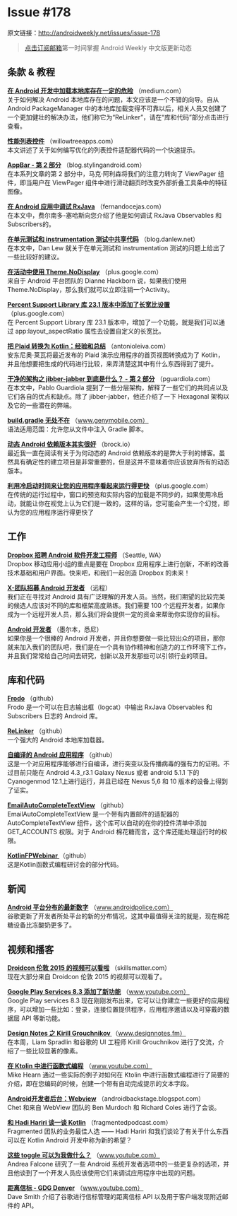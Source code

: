 # Issue #178
>
原文链接：<http://androidweekly.net/issues/issue-178>

> [点击订阅邮箱](http://tinyletter.com/androidweeklycn)第一时间掌握 Android Weekly 中文版更新动态

## 条款 & 教程

**[在 Android 开发中加载本地库存在一定的危险](https://medium.com/keepsafe-engineering/the-perils-of-loading-native-libraries-on-android-befa49dce2db)**
（medium.com）  
关于如何解决 Android 本地库存在的问题，本文应该是一个不错的向导。自从 Android PackageManager 中的本地库加载变得不可靠以后，相关人员又创建了一个更加健壮的解决办法，他们称它为“ReLinker”，请在“库和代码”部分点击进行查看。

**[性能列表控件](http://willowtreeapps.com/blog/performance-listviews/)**
（willowtreeapps.com）  
本文讲述了关于如何编写优化的列表控件适配器代码的一个快速提示。

**[AppBar - 第 2 部分](https://blog.stylingandroid.com/appbar-part-2/)**
（blog.stylingandroid.com）  
在本系列文章的第 2 部分中，马克·阿利森将我们的注意力转向了 ViewPager 组件，即当用户在 ViewPager 组件中进行滑动翻页时改变外部折叠工具条中的特征图像。

**[在 Android 应用中调试 RxJava](http://fernandocejas.com/2015/11/05/debugging-rxjava-on-android/)**
（fernandocejas.com）  
在本文中，费尔南多-塞哈斯向您介绍了他是如何调试 RxJava Observables 和 Subscribers的。

**[在单元测试和 instrumentation 测试中共享代码](http://blog.danlew.net/2015/11/02/sharing-code-between-unit-tests-and-instrumentation-tests-on-android/)**
（blog.danlew.net）  
在本文中，Dan Lew 就关于在单元测试和 instrumentation 测试的问题上给出了一些比较好的建议。

**[在活动中使用 Theme.NoDisplay](https://plus.google.com/105051985738280261832/posts/LjnRzJKWPGW)**
（plus.google.com）  
来自于 Android 平台团队的 Dianne Hackborn 说，如果我们使用 Theme.NoDisplay，那么我们就可以立即注销一个Activity。

**[Percent Support Library 库 23.1 版本中添加了长宽比设置](https://plus.google.com/+AndroidDevelopers/posts/ZQS29a5yroK)**
（plus.google.com）  
在 Percent Support Library 库 23.1 版本中，增加了一个功能，就是我们可以通过 app:layout_aspectRatio 属性去设置自定义的长宽比。

**[把 Plaid 转换为  Kotlin：经验和总结](http://antonioleiva.com/plaid-kotlin-1/)**
（antonioleiva.com）  
安东尼奥·莱瓦将最近发布的 Plaid 演示应用程序的首页视图转换成为了 Kotlin，并且他想要把生成的代码进行比较，来弄清楚这其中有什么东西得到了提升。

**[干净的架构之 jibber-jabber 到底是什么？ - 第 2 部分](http://pguardiola.com/blog/clean-architecture-part-2/)**
（pguardiola.com）  
在本文中，Pablo Guardiola 提到了一些分层架构，解释了一些它们的共同点以及它们各自的优点和缺点。除了 jibber-jabber，他还介绍了一下 Hexagonal 架构以及它的一些潜在的弊端。

**[build.gradle 无处不在](http://www.genymobile.com/the-build-gradle-ubiquity/)**
（www.genymobile.com）  
语法适用范围：允许您从文件中注入 Gradle 脚本。

**[动态 Android 依赖版本其实很好](https://brock.io/post/repeatable_android_builds/)**
（brock.io）  
最近我一直在阅读有关于为何动态的 Android 依赖版本的是弊大于利的博客。虽然具有确定性的建立项目是非常重要的，但是这并不意味着你应该放弃所有的动态版本。

**[利用冷启动时间来让您的应用程序看起来运行得更快](https://plus.google.com/105148560373589648355/posts/V3Tp6xxUWHH)**
（plus.google.com）  
在传统的运行过程中，窗口的预览和实际内容的加载是不同步的，如果使用冷启动，就能让你在视觉上认为它们是一致的，这样的话，您可能会产生一个幻觉，即认为您的应用程序运行得更快了

## 工作

**[Dropbox 招聘 Android 软件开发工程师](https://www.dropbox.com/jobs/listing/109128)**
（Seattle, WA）  
Dropbox 移动应用小组的重点是要在 Dropbox 应用程序上进行创新，不断的改善技术基础和用户界面。快来吧，和我们一起创造 Dropbox 的未来！

**[X-团队招募 Android 开发者](http://bit.ly/1OnVLcN)**
（远程）  
我们正在寻找对 Android 具有广泛理解的开发人员。当然，我们期望的比较完美的候选人应该对不同的库和框架高度熟练。我们需要 100 个远程开发者，如果你成为一个远程开发人员，那么我们将会提供一定的资金来帮助你实现你的目标。

**[Android 开发者](https://app.jobvite.com/j?cj=o7YR0fwG&s=Android_Weekly)**
（墨尔本，悉尼）  
如果你是一个很棒的 Android 开发者，并且你想要做一些比较出众的项目，那你就来加入我们的团队吧，我们是在一个具有协作精神和创造力的工作环境下工作，并且我们常常给自己时间去研究，创新以及开发那些可以引领行业的项目。

## 库和代码

**[Frodo](https://github.com/android10/frodo)**
（github）  
Frodo 是一个可以在日志输出框（logcat）中输出 RxJava Observables 和 Subscribers 日志的 Android 库。

**[ReLinker](https://github.com/KeepSafe/ReLinker)**
（github）  
 一个强大的 Android 本地库加载器。

**[自编译的 Android 应用程序](https://github.com/Tribler/self-compile-Android)**
（github）  
这是一个对应用程序能够进行自编译，进行突变以及传播病毒的强有力的证明。不过目前只能在 Android 4.3_r3.1 Galaxy Nexus 或者 android 5.1.1 下的 Cyanogenmod 12.1上进行运行，并且已经在  Nexus 5,6 和 10 版本的设备上得到了证实。

**[EmailAutoCompleteTextView](https://github.com/tasomaniac/EmailAutoCompleteTextView)**
（github）  
EmailAutoCompleteTextView 是一个带有内置邮件的适配器的 AutoCompleteTextView 组件，这个库可以自动的在你的控件清单中添加 GET_ACCOUNTS 权限。对于 Android 棉花糖而言，这个库还能处理运行时的权限。

**[KotlinFPWebinar ](https://github.com/mikehearn/KotlinFPWebinar)**
（github）  
这是Kotlin函数式编程研讨会的部分代码。

## 新闻

**[Android 平台分布的最新数字](http://www.androidpolice.com/2015/11/05/android-platform-distribution-numbers-updated-marshmallow-makes-its-first-appearance-at-0-3/)**
（www.androidpolice.com）  
谷歌更新了开发者所处平台的新的分布情况，这其中最值得关注的就是，现在棉花糖设备比冻酸奶更多了。

## 视频和播客

**[Droidcon 伦敦 2015 的视频可以看啦](https://skillsmatter.com/conferences/6712-droidcon-2015#skillscasts)**
（skillsmatter.com）  
现在大部分来自 Droidcon 伦敦 2015 的视频可以观看了。

**[Google Play Services 8.3 添加了新功能](https://www.youtube.com/watch?v=nAUeEJ51Cko)**
（www.youtube.com）  
Google Play services 8.3 现在刚刚发布出来，它可以让你建立一些更好的应用程序，可以增加一些比如：登录，连接位置提供程序，应用程序邀请以及可穿戴的数据层 API 等新功能。

**[Design Notes 之 Kirill Grouchnikov ](http://www.designnotes.fm/all/with-kirill-grouchnikov)**
（www.designnotes.fm）  
在本周，Liam Spradlin 和谷歌的 UI 工程师 Kirill Grouchnikov 进行了交流，介绍了一些比较显著的像素。

**[在 Ktolin 中进行函数式编程](https://www.youtube.com/watch?v=AhA-Q7MOre0)**
（www.youtube.com）  
Mike Hearn 通过一些实际的例子对如何在 Ktolin 中进行函数式编程进行了简要的介绍，即在您编码的时候，创建一个带有自动完成提示的文本字段。

**[Android开发者后台：Webview](http://androidbackstage.blogspot.com/2015/11/episode-37-webview.html)**
（androidbackstage.blogspot.com）  
Chet 和来自 WebView 团队的 Ben Murdoch 和 Richard Coles 进行了会谈。

**[和 Hadi Hariri 谈一谈 Kotlin](http://fragmentedpodcast.com/episodes/20/)**
（fragmentedpodcast.com）  
Fragmented 团队的业务最佳人选 —— Hadi Hariri 和我们谈论了有关于什么东西可以在 Kotlin Android 开发中称为新的希望？ 

**[这些 toggle 可以为我做什么？](https://www.youtube.com/watch?v=Fmf9b2EqqIE&feature=youtu.be)**
（www.youtube.com）  
Andrea Falcone 研究了一些 Android 系统开发者选项中的一些更复杂的选项，并且他谈到了一个开发人员应该使用它们来调试应用程序中出现的问题。

**[距离信标 - GDG Denver](https://www.youtube.com/watch?v=J7zYSa5wb6w&feature=youtu.be)**
（www.youtube.com）  
Dave Smith 介绍了谷歌进行信标管理的距离信标 API 以及用于客户端发现附近邮件的 API。

